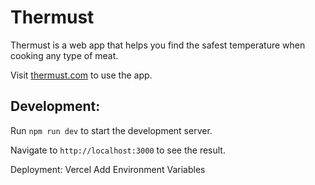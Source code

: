# Thermust

Thermust is a web app that helps you find the safest temperature when cooking any type of meat.

Visit [thermust.com](https://thermust.com) to use the app.

## Development:

Run `npm run dev` to start the development server.

Navigate to `http://localhost:3000` to see the result.

Deployment:
Vercel
Add Environment Variables
